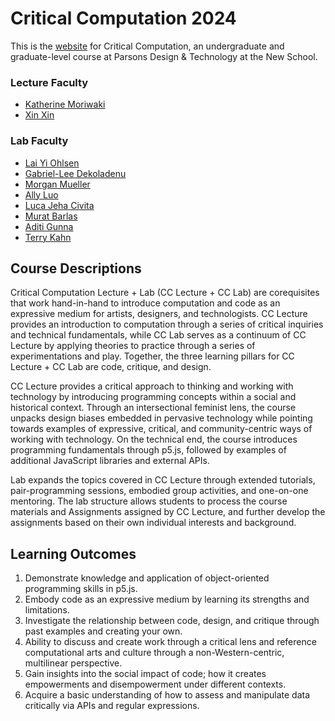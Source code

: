 # Critical Computation 2024

This is the [website](https://parsonsdt.github.io/critical-computation-2024/) for Critical Computation, an undergraduate and graduate-level course at Parsons Design & Technology at the New School.

### Lecture Faculty

- [Katherine Moriwaki](https://kakirine.com/)
- [Xin Xin](https://xin-xin.info)

### Lab Faculty

- [Lai Yi Ohlsen](https://www.laiyiohlsen.com/)
- [Gabriel-Lee Dekoladenu](https://www.gabedeko.com/)
- [Morgan Mueller](http://morganmueller.xyz/)
- [Ally Luo](https://www.luoyanxiu.com/)
- [Luca Jeha Civita](https://www.lucacivita.com/)
- [Murat Barlas](https://www.muratbarlas.space/)
- [Aditi Gunna](https://aditigunna.cargo.site)
- [Terry Kahn](https://terrypogger.itch.io/)

## Course Descriptions

Critical Computation Lecture + Lab (CC Lecture + CC Lab) are corequisites that work hand-in-hand to introduce computation and code as an expressive medium for artists, designers, and technologists. CC Lecture provides an introduction to computation through a series of critical inquiries and technical fundamentals, while CC Lab serves as a continuum of CC Lecture by applying theories to practice through a series of experimentations and play. Together, the three learning pillars for CC Lecture + CC Lab are code, critique, and design.

CC Lecture provides a critical approach to thinking and working with technology by introducing programming concepts within a social and historical context. Through an intersectional feminist lens, the course unpacks design biases embedded in pervasive technology while pointing towards examples of expressive, critical, and community-centric ways of working with technology. On the technical end, the course introduces programming fundamentals through p5.js, followed by examples of additional JavaScript libraries and external APIs.

Lab expands the topics covered in CC Lecture through extended tutorials, pair-programming sessions, embodied group activities, and one-on-one mentoring. The lab structure allows students to process the course materials and Assignments assigned by CC Lecture, and further develop the assignments based on their own individual interests and background.

## Learning Outcomes

1. Demonstrate knowledge and application of object-oriented programming skills in p5.js.
1. Embody code as an expressive medium by learning its strengths and limitations.
1. Investigate the relationship between code, design, and critique through past examples and creating your own.
1. Ability to discuss and create work through a critical lens and reference computational arts and culture through a non-Western-centric, multilinear perspective.
1. Gain insights into the social impact of code; how it creates empowerments and disempowerment under different contexts.
1. Acquire a basic understanding of how to assess and manipulate data critically via APIs and regular expressions.
